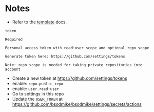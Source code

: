 # Notes

- Refer to the [template](https://github.com/teoxoy/profile-readme-stats) docs.

```
token

Required

Personal access token with read:user scope and optional repo scope

Generate token here: https://github.com/settings/tokens

Note: repo scope is needed for taking private repositories into account
```

- Create a new token at https://github.com/settings/tokens
- enable: `repo.public_repo`
- enable: `user.read:user`
- Go to settings in this repo
- Update the `USER_TOKEN` at https://github.com/bsodmike/bsodmike/settings/secrets/actions
